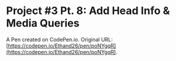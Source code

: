 # Project #3 Pt. 8: Add Head Info & Media Queries

A Pen created on CodePen.io. Original URL: [https://codepen.io/Ethand26/pen/poNYgqR](https://codepen.io/Ethand26/pen/poNYgqR).


